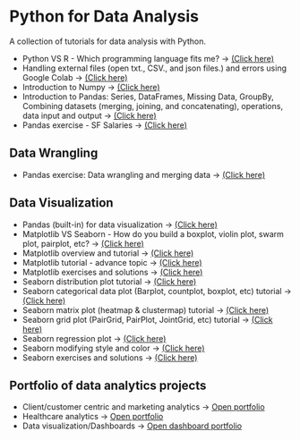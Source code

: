 # Python for Data Analysis
A collection of tutorials for data analysis with Python. 

* Python VS R - Which programming language fits me? → [(Click here)](https://github.com/harishmuh/Python-VS-R-comparison-article)
* Handling external files (open txt., CSV., and json files.) and errors using Google Colab → [(Click here)](https://github.com/harishmuh/Python-for-Data-Science-Analysis/blob/main/Handling_external_files_and_errors_google_colab.ipynb)
* Introduction to Numpy → [(Click here)](https://github.com/harishmuh/Python-for-Data-Science-Analysis/blob/main/Introduction_to_Numpy_tutorial.ipynb)
* Introduction to Pandas: Series, DataFrames, Missing Data, GroupBy, Combining datasets (merging, joining, and concatenating), operations, data input and output → [(Click here)](https://github.com/harishmuh/Python-for-Data-Science-Analysis/blob/main/Pandas.ipynb)
* Pandas exercise - SF Salaries → [(Click here)](https://github.com/harishmuh/Python-for-Data-Science-Analysis/blob/main/Pandas_exercise_SF_Salaries.ipynb)



## Data Wrangling
* Pandas exercise: Data wrangling and merging data →  [(Click here)](https://github.com/harishmuh/Python-for-Data-Science-Analysis/blob/main/Pandas_exercise_data_wrangling_merging_table.ipynb)


## Data Visualization
* Pandas (built-in) for data visualization → [(Click here)](https://github.com/harishmuh/Python-for-Data-Science-Analysis/blob/main/Pandas_built_in_function_for_visualization.ipynb)
* Matplotlib VS Seaborn - How do you build a boxplot, violin plot, swarm plot, pairplot, etc? → [(Click here)](https://github.com/harishmuh/Python-for-Data-Science-Analysis/blob/main/Visualization_Matplotlib_VS_Seaborn.ipynb)
* Matplotlib overview and tutorial → [(Click here)](https://github.com/harishmuh/Python-for-Data-Science-Analysis/blob/main/Matplotlib_tutorials.ipynb)
* Matplotlib tutorial - advance topic → [(Click here)](https://github.com/harishmuh/Python-for-Data-Science-Analysis/blob/main/Matplotlib_tutorial_advanced.ipynb)
* Matplotlib exercises and solutions → [(Click here)](https://github.com/harishmuh/Python-for-Data-Science-Analysis/blob/main/Matplotlib_exercise.ipynb)
* Seaborn distribution plot tutorial → [(Click here)](https://github.com/harishmuh/Python-for-Data-Science-Analysis/blob/main/Seaborn_Distribution%20plot%20tutorial.ipynb)
* Seaborn categorical data plot (Barplot, countplot, boxplot, etc) tutorial → [(Click here)](https://github.com/harishmuh/Python-for-Data-Science-Analysis/blob/main/Seaborn_Categorical_data_plots_tutorial.ipynb)
* Seaborn matrix plot (heatmap & clustermap) tutorial → [(Click here)](https://github.com/harishmuh/Python-for-Data-Science-Analysis/blob/main/Seaborn_matrix_plots_(heatmap_and_clustermap).ipynb)
* Seaborn grid plot (PairGrid, PairPlot, JointGrid, etc) tutorial → [(Click here)](https://github.com/harishmuh/Python-for-Data-Science-Analysis/blob/main/Seaborn_Grid.ipynb)
* Seaborn regression plot → [(Click here)](https://github.com/harishmuh/Python-for-Data-Science-Analysis/blob/main/Seaborn_Regression_plot.ipynb)
* Seaborn modifying style and color → [(Click here)](https://github.com/harishmuh/Python-for-Data-Science-Analysis/blob/main/Seaborn_modifying_style_and_color.ipynb)
* Seaborn exercises and solutions → [(Click here)](https://github.com/harishmuh/Python-for-Data-Science-Analysis/blob/main/Seaborn_exercises_and_solutions.ipynb)




## Portfolio of data analytics projects
* Client/customer centric and marketing analytics → [Open portfolio](https://github.com/harishmuh/data_analyst_projects/tree/main)
* Healthcare analytics → [Open portfolio](https://github.com/harishmuh/data_analyst_projects/tree/main)
* Data visualization/Dashboards → [Open dashboard portfolio](https://github.com/harishmuh/data_analyst_projects/tree/main)
